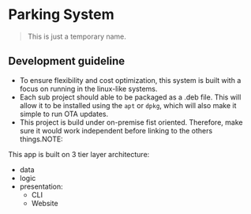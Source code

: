 # Parking System
> This is just a temporary name.

## Development guideline
- To ensure flexibility and cost optimization, this system is built with a focus on running in the linux-like systems.
- Each sub project should able to be packaged as a .deb file. This will allow it to be installed using the `apt` or `dpkg`, which will also make it simple to run OTA updates.
- This project is build under on-premise fist oriented. Therefore, make sure it would work independent before linking to the others things.NOTE: 


This app is built on 3 tier layer architecture:
- data
- logic
- presentation:
    + CLI
    + Website


